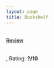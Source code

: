 ```yaml
---
layout: page
title: Bookshelf
---
```


<div class="slider-wrap">
    <div class="slider">
        <div class="slider-item">
            <img id="book-spine" src="">
        </div>
        <div class="slider-item">
            <img id="book-spine" src="">
        </div>
        <div class="slider-item">
            <img id="book-spine" src="">
        </div>
        <div class="slider-item">
            <img id="book-spine" src="">
        </div>
    </div>
</div>

<div class="rating-wrap">
    <a style="line-height:52px" href="{{ "/book-reflection-archive" | relative_url }}" target="_blank" id="review-link">Review</a>
    <p id="rating">, Rating: <b>?/10</b></p>
</div>

<div>
    <script src="data.js"></script>
    <script src="app.js"></script>
</div>